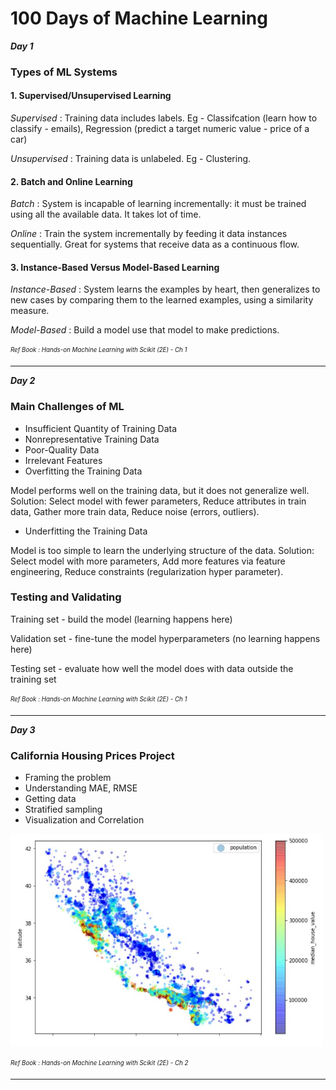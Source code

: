 # 100 Days of Machine Learning


**_Day 1_**

### Types of ML Systems

#### 1. Supervised/Unsupervised Learning

_Supervised_ : Training data includes labels. Eg - Classifcation (learn how to classify - emails), Regression (predict a target numeric value - price of a car)

_Unsupervised_ : Training data is unlabeled. Eg - Clustering.

#### 2. Batch and Online Learning

_Batch_ : System is incapable of learning incrementally: it must be trained using all the available data. It takes lot of time.

_Online_ : Train the system incrementally by feeding it data instances sequentially. Great for systems that receive data as a continuous flow.

#### 3. Instance-Based Versus Model-Based Learning

_Instance-Based_ : System learns the examples by heart, then generalizes to new cases by comparing them to the learned examples, using a similarity measure.

_Model-Based_ : Build a model use that model to make predictions.

<sub><sup>*Ref Book : Hands-on Machine Learning with Scikit (2E) - Ch 1*</sup></sub>

---

**_Day 2_**

### Main Challenges of ML

- Insufficient Quantity of Training Data
- Nonrepresentative Training Data
- Poor-Quality Data
- Irrelevant Features
- Overfitting the Training Data

Model performs well on the training data, but it does not generalize well. Solution: Select model with fewer parameters, Reduce attributes in train data, Gather more train data, Reduce noise (errors, outliers).
- Underfitting the Training Data

Model is too simple to learn the underlying structure of the data. Solution: Select model with more parameters, Add more features via feature engineering, Reduce constraints (regularization hyper parameter).

### Testing and Validating

Training set - build the model (learning happens here)

Validation set - fine-tune the model hyperparameters (no learning happens here)

Testing set - evaluate how well the model does with data outside the training set

<sub><sup>*Ref Book : Hands-on Machine Learning with Scikit (2E) - Ch 1*</sup></sub>

---

**_Day 3_**

### California Housing Prices Project

- Framing the problem
- Understanding MAE, RMSE
- Getting data
- Stratified sampling
- Visualization and Correlation

<img src="images/Day%203.JPG" width="500">

<sub><sup>*Ref Book : Hands-on Machine Learning with Scikit (2E) - Ch 2*</sup></sub>

---
